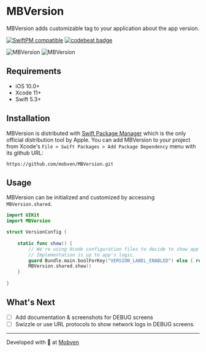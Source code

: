# MBVersion

MBVersion adds customizable tag to your application about the app version.

[![SwiftPM compatible](https://img.shields.io/badge/SwiftPM-compatible-brightgreen.svg)](https://swift.org/package-manager/)
[![codebeat badge](https://codebeat.co/badges/d84c4136-a8e6-4ef4-85a0-0d3690646043)](https://codebeat.co/projects/github-com-mobven-mbversion-main)

![MBVersion](https://github.com/mobven/MBVersion/blob/main/docs/scr_1.png)
![MBVersion](https://github.com/mobven/MBVersion/blob/main/docs/scr_2.png)

## Requirements
* iOS 10.0+
* Xcode 11+
* Swift 5.3+

## Installation
MBVersion is distributed with [Swift Package Manager](https://swift.org/package-manager/) which is the only official distribution tool by Apple. You can add MBVersion to your project from Xcode's `File > Swift Packages > Add Package Dependency` menu with its github URL:
```
https://github.com/mobven/MBVersion.git
```

## Usage
MBVersion can be initialized and customized by accessing `MBVersion.shared`.

```swift
import UIKit
import MBVersion

struct VersionConfig {
    
    static func show() {
        // We're using Xcode configuration files to decide to show app label.
        // Implementation is up to app's logic.
        guard Bundle.main.boolForKey("VERSION_LABEL_ENABLED") else { return }
        MBVersion.shared.show()
    }
    
}
```

## What's Next
- [ ] Add documentation & screenshots for DEBUG screens
- [ ] Swizzle or use URL protocols to show network logs in DEBUG screens.

---
Developed with 🖤 at [Mobven](https://mobven.com/)
